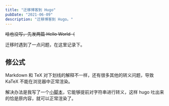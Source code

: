 ```yaml
---
title: "迁移博客到 Hugo"
pubDate: "2021-06-09"
description: "迁移博客到 Hugo。"
---
```


~~啥也没写，先发两篇 Hello World（~~

迁移时遇到了一点问题，在这里记录下。

## 修公式

Markdown 和 TeX 对下划线的解释不一样，还有很多其他的转义问题，导致 KaTeX 不能在浏览器中正常渲染。

解决办法是我写了一个[小脚本](https://github.com/rogeryoungh/preprocessor-md-tex)，它能够提前对字符串进行转义，这样 hugo 吐出来的恰是原内容，就可以正常渲染了。
